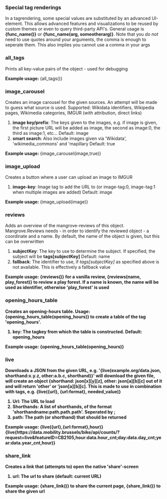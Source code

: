 <h3>Special tag renderings</h3> In a tagrendering, some special values are substituted by an advanced UI-element. This allows advanced features and visualizations to be reused by custom themes or even to query third-party API's. General usage is <b>{func_name()}</b> or <b>{func_name(arg, someotherarg)}</b>. Note that you <i>do not</i> need to use quotes around your arguments, the comma is enough to seperate them. This also implies you cannot use a comma in your args <h3>all_tags</h3> Prints all key-value pairs of the object - used for debugging <ol> </ol> <b>Example usage: </b> {all_tags()} <h3>image_carousel</h3> Creates an image carousel for the given sources. An attempt will be made to guess what source is used. Supported: Wikidata identifiers, Wikipedia pages, Wikimedia categories, IMGUR (with attribution, direct links) <ol> <li> <b>image key/prefix</b>:  The keys given to the images, e.g. if <span class='literal-code'>image</span> is given, the first picture URL will be added as <span class='literal-code'>image</span>, the second as <span class='literal-code'>image:0</span>, the third as <span class='literal-code'>image:1</span>, etc...   Default: <span class='literal-code'>image</span> </li> <li> <b>smart search</b>:  Also include images given via 'Wikidata', 'wikimedia_commons' and 'mapillary  Default: <span class='literal-code'>true</span> </li> </ol> <b>Example usage: </b> {image_carousel(image,true)} <h3>image_upload</h3> Creates a button where a user can upload an image to IMGUR <ol> <li> <b>image-key</b>:  Image tag to add the URL to (or image-tag:0, image-tag:1 when multiple images are added)  Default: <span class='literal-code'>image</span> </li> </ol> <b>Example usage: </b> {image_upload(image)} <h3>reviews</h3> Adds an overview of the mangrove-reviews of this object. Mangrove.Reviews needs - in order to identify the reviewed object - a coordinate and a name. By default, the name of the object is given, but this can be overwritten <ol> <li> <b>subjectKey</b>:  The key to use to determine the subject. If specified, the subject will be <b>tags[subjectKey]</b>  Default: <span class='literal-code'>name</span> </li> <li> <b>fallback</b>:  The identifier to use, if <i>tags[subjectKey]</i> as specified above is not available. This is effectively a fallback value  </li> </ol> <b>Example usage: </b> <b>{reviews()}<b> for a vanilla review, <b>{reviews(name, play_forest)}</b> to review a play forest. If a name is known, the name will be used as identifier, otherwise 'play_forest' is used <h3>opening_hours_table</h3> Creates an opening-hours table. Usage: {opening_hours_table(opening_hours)} to create a table of the tag 'opening_hours'. <ol> <li> <b>key</b>:  The tagkey from which the table is constructed.  Default: <span class='literal-code'>opening_hours</span> </li> </ol> <b>Example usage: </b> {opening_hours_table(opening_hours)} <h3>live</h3> Downloads a JSON from the given URL, e.g. '{live(example.org/data.json, shorthand:x.y.z, other:a.b.c, shorthand)}' will download the given file, will create an object {shorthand: json[x][y][z], other: json[a][b][c] out of it and will return 'other' or 'json[a][b][c]. This is made to use in combination with tags, e.g. {live({url}, {url:format}, needed_value)} <ol> <li> <b>Url</b>:  The URL to load  </li> <li> <b>Shorthands</b>:  A list of shorthands, of the format 'shorthandname:path.path.path'. Seperated by ;  </li> <li> <b>path</b>:  The path (or shorthand) that should be returned  </li> </ol> <b>Example usage: </b> {live({url},{url:format},hour)} {live(https://data.mobility.brussels/bike/api/counts/?request=live&featureID=CB2105,hour:data.hour_cnt;day:data.day_cnt;year:data.year_cnt,hour)} <h3>share_link</h3> Creates a link that (attempts to) open the native 'share'-screen <ol> <li> <b>url</b>:  The url to share (default: current URL)  </li> </ol> <b>Example usage: </b> {share_link()} to share the current page, {share_link(<some_url>)} to share the given url